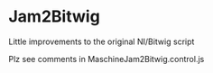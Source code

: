 # Jam2Bitwig
Little improvements to the original NI/Bitwig script

Plz see comments in MaschineJam2Bitwig.control.js

